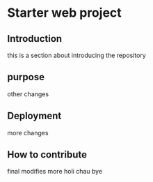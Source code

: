 # Starter web project

## Introduction
this is a section about introducing the repository
## purpose
other changes
## Deployment
more changes
## How to contribute
final modifies
more
holi
chau
bye